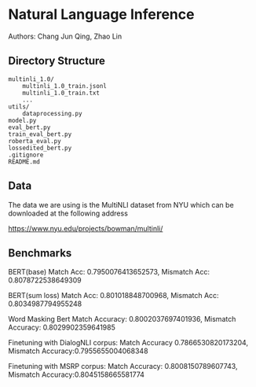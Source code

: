 # Natural Language Inference
Authors: Chang Jun Qing, Zhao Lin

## Directory Structure
```
multinli_1.0/
    multinli_1.0_train.jsonl
    multinli_1.0_train.txt
    ...
utils/
    dataprocessing.py
model.py
eval_bert.py
train_eval_bert.py
roberta_eval.py
lossedited_bert.py
.gitignore
README.md
```

## Data
The data we are using is the MultiNLI dataset from NYU which can be downloaded at the following address

https://www.nyu.edu/projects/bowman/multinli/

## Benchmarks
BERT(base) Match Acc: 0.7950076413652573, Mismatch Acc: 0.8078722538649309

BERT(sum loss) Match Acc: 0.801018848700968, Mismatch Acc: 0.8034987794955248

Word Masking Bert Match Accuracy: 0.8002037697401936, Mismatch Accuracy: 0.8029902359641985

Finetuning with DialogNLI corpus: Match Accuracy 0.7866530820173204, Mismatch Accuracy:0.7955655004068348

Finetuning with MSRP corpus: Match Accuracy: 0.8008150789607743, Mismatch Accuracy:0.8045158665581774
